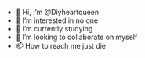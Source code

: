 - 👋 Hi, I’m @Diyheartqueen
- 👀 I’m interested in no one
- 🌱 I’m currently studying
- 💞️ I’m looking to collaborate on myself
- 📫 How to reach me just die

<!---
Diyheartqueen/Diyheartqueen is a ✨ special ✨ repository because its `README.md` (this file) appears on your GitHub profile.
You can click the Preview link to take a look at your changes.
--->
